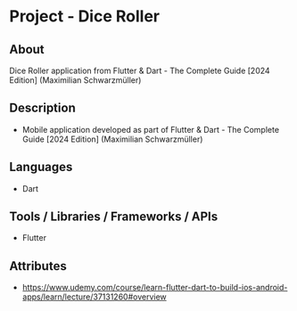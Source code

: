 # Project - Dice Roller

## About

Dice Roller application from Flutter & Dart - The Complete Guide [2024 Edition] (Maximilian Schwarzmüller)

## Description

- Mobile application developed as part of Flutter & Dart - The Complete Guide [2024 Edition] (Maximilian Schwarzmüller)

## Languages

- Dart

## Tools / Libraries / Frameworks / APIs

- Flutter

## Attributes

- https://www.udemy.com/course/learn-flutter-dart-to-build-ios-android-apps/learn/lecture/37131260#overview


